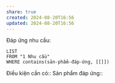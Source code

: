 ```yaml
---
share: true
created: 2024-08-20T16:56
updated: 2024-08-20T16:56
---
```

Đáp ứng nhu cầu:
```dataview
LIST
FROM "1 Nhu cầu"
WHERE contains(sản-phẩm-đáp-ứng, [[]])
```

Điều kiện cần có::
Sản phẩm đáp ứng::